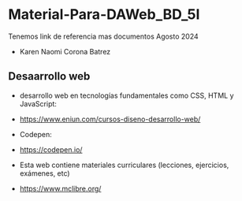 # Material-Para-DAWeb_BD_5I
Tenemos link de referencia mas documentos  Agosto 2024

- Karen Naomi Corona Batrez

## Desaarrollo web 

- desarrollo web en tecnologías fundamentales como CSS, HTML y JavaScript:
- https://www.eniun.com/cursos-diseno-desarrollo-web/

- Codepen:
- https://codepen.io/

- Esta web contiene materiales curriculares (lecciones, ejercicios, exámenes, etc) 
- https://www.mclibre.org/
